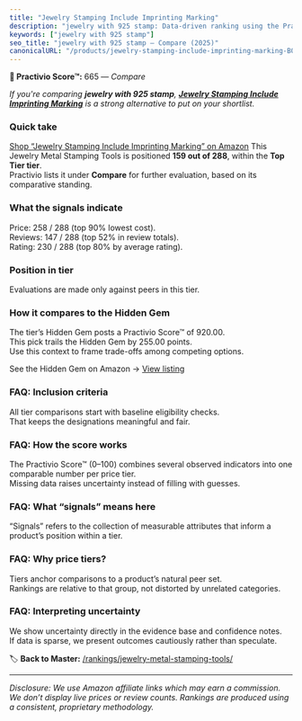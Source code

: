 ```yaml
---
title: "Jewelry Stamping Include Imprinting Marking"
description: "jewelry with 925 stamp: Data-driven ranking using the Practivio Score™. Positioned by quality, value, demand, findability, momentum."
keywords: ["jewelry with 925 stamp"]
seo_title: "jewelry with 925 stamp — Compare (2025)"
canonicalURL: "/products/jewelry-stamping-include-imprinting-marking-B09QPSP7V2/"
---
```


**🛒 Practivio Score™:** 665 — _Compare_


*If you're comparing **jewelry with 925 stamp**, **[Jewelry Stamping Include Imprinting Marking](https://www.amazon.com/dp/B09QPSP7V2?tag=practivio-20)** is a strong alternative to put on your shortlist.*
### Quick take
[Shop “Jewelry Stamping Include Imprinting Marking” on Amazon](https://www.amazon.com/dp/B09QPSP7V2?tag=practivio-20)
This Jewelry Metal Stamping Tools is positioned **159 out of 288**, within the **Top Tier tier**.  
Practivio lists it under **Compare** for further evaluation, based on its comparative standing.

### What the signals indicate
Price: 258 / 288 (top 90% lowest cost).  
Reviews: 147 / 288 (top 52% in review totals).  
Rating: 230 / 288 (top 80% by average rating).  

### Position in tier
Evaluations are made only against peers in this tier.

### How it compares to the Hidden Gem
The tier’s Hidden Gem posts a Practivio Score™ of 920.00.  
This pick trails the Hidden Gem by 255.00 points.  
Use this context to frame trade-offs among competing options.  

See the Hidden Gem on Amazon → [View listing](https://www.amazon.com/dp/B079Y5GDPY?tag=practivio-20)

### FAQ: Inclusion criteria
All tier comparisons start with baseline eligibility checks.  
That keeps the designations meaningful and fair.

### FAQ: How the score works
The Practivio Score™ (0–100) combines several observed indicators into one comparable number per price tier.  
Missing data raises uncertainty instead of filling with guesses.

### FAQ: What “signals” means here
“Signals” refers to the collection of measurable attributes that inform a product’s position within a tier.

### FAQ: Why price tiers?
Tiers anchor comparisons to a product’s natural peer set.  
Rankings are relative to that group, not distorted by unrelated categories.

### FAQ: Interpreting uncertainty
We show uncertainty directly in the evidence base and confidence notes.  
If data is sparse, we present outcomes cautiously rather than speculate.

<!-- Missing template for Compare/CompareWithinPriceClass -->


🏷️ **Back to Master:** [/rankings/jewelry-metal-stamping-tools/](/rankings/jewelry-metal-stamping-tools/)

---
_Disclosure: We use Amazon affiliate links which may earn a commission. We don’t display live prices or review counts. Rankings are produced using a consistent, proprietary methodology._
